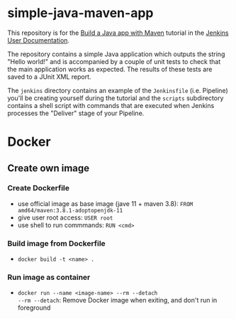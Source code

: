 # simple-java-maven-app

This repository is for the
[Build a Java app with Maven](https://jenkins.io/doc/tutorials/build-a-java-app-with-maven/)
tutorial in the [Jenkins User Documentation](https://jenkins.io/doc/).

The repository contains a simple Java application which outputs the string
"Hello world!" and is accompanied by a couple of unit tests to check that the
main application works as expected. The results of these tests are saved to a
JUnit XML report.

The `jenkins` directory contains an example of the `Jenkinsfile` (i.e. Pipeline)
you'll be creating yourself during the tutorial and the `scripts` subdirectory
contains a shell script with commands that are executed when Jenkins processes
the "Deliver" stage of your Pipeline.

# Docker
## Create own image
### Create Dockerfile
* use official image as base image (jave 11 + maven 3.8): `FROM amd64/maven:3.8.1-adoptopenjdk-11`
* give user root access: `USER root`
* use shell to run commmands: `RUN <cmd>`
### Build image from Dockerfile
* `docker build -t <name> .`
### Run image as container
* `docker run --name <image-name> --rm --detach`  
`--rm --detach`: Remove Docker image when exiting, and don't run in foreground

